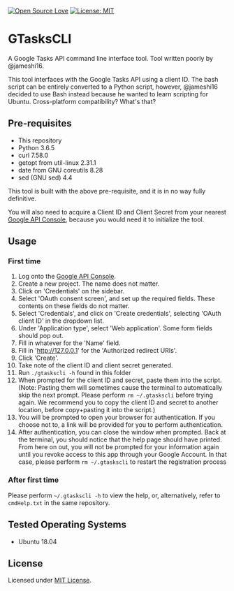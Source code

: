 [![Open Source Love](https://badges.frapsoft.com/os/v2/open-source.svg?v=103)](https://github.com/SudoFoundry/GTasksCLI) [![License: MIT](https://img.shields.io/badge/License-MIT-green.svg)](https://opensource.org/licenses/MIT)
# GTasksCLI
A Google Tasks API command line interface tool. Tool written poorly by @jameshi16.

This tool interfaces with the Google Tasks API using a client ID. The bash script can be entirely converted to a Python script, however, @jameshi16 decided to use Bash instead because he wanted to learn scripting for Ubuntu. Cross-platform compatibility? What's that?

## Pre-requisites
- This repository
- Python 3.6.5
- curl 7.58.0
- getopt from util-linux 2.31.1
- date from GNU coreutils 8.28
- sed (GNU sed) 4.4

This tool is built with the above pre-requisite, and it is in no way fully definitive.

You will also need to acquire a Client ID and Client Secret from your nearest [Google API Console](https://console.cloud.google.com/apis/credentials), because you would need it to initialize the tool.

## Usage
### First time
1) Log onto the [Google API Console](https://console.cloud.google.com/apis/).
2) Create a new project. The name does not matter.
3) Click on 'Credentials' on the sidebar.
4) Select 'OAuth consent screen', and set up the required fields. These contents on these fields do not matter.
5) Select 'Credentials', and click on 'Create credentials', selecting 'OAuth client ID' in the dropdown list.
6) Under 'Application type', select 'Web application'. Some form fields should pop out.
7) Fill in whatever for the 'Name' field.
8) Fill in 'http://127.0.0.1' for the 'Authorized redirect URIs'.
9) Click 'Create'.
10) Take note of the client ID and client secret generated.
11) Run `./gtaskscli -h` found in this folder
12) When prompted for the client ID and secret, paste them into the script. (Note: Pasting them will sometimes cause the terminal to automatically skip the next prompt. Please perform `rm ~/.gtaskscli` before trying again. We recommend you to copy the client ID and secret to another location, before copy+pasting it into the script.)
13) You will be prompted to open your browser for authentication. If you choose not to, a link will be provided for you to perform authentication.
14) After authentication, you can close the window when prompted. Back at the terminal, you should notice that the help page should have printed. From here on out, you will not be prompted for your information again until you revoke access to this app through your Google Account. In that case, please perform `rm ~/.gtaskscli` to restart the registration process

### After first time
Please perform `~/.gtaskscli -h` to view the help, or, alternatively, refer to `cmdHelp.txt` in the same repository.

## Tested Operating Systems
- Ubuntu 18.04

## License
Licensed under [MIT License](https://github.com/TeamSudoCoders/GTasksCLI/LICENSE.md).
